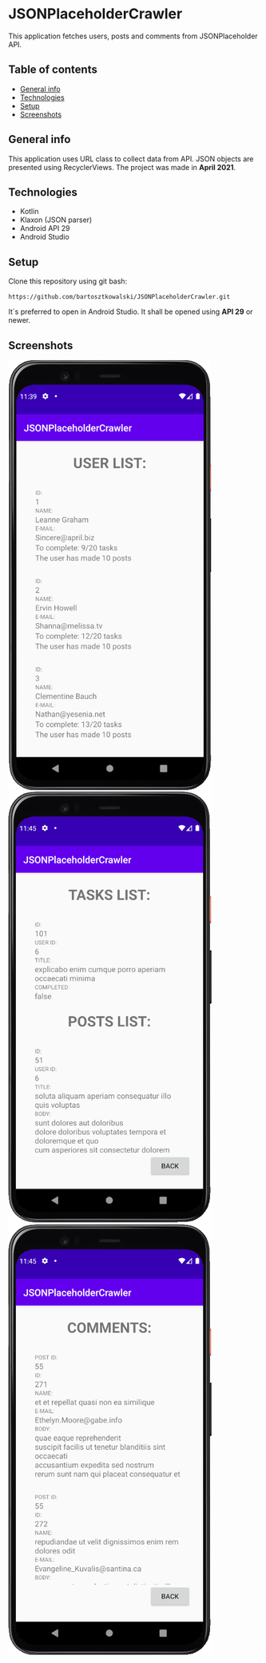 # JSONPlaceholderCrawler
This application fetches users, posts and comments from JSONPlaceholder API.

## Table of contents
* [General info](#general-info)
* [Technologies](#technologies)
* [Setup](#setup)
* [Screenshots](#examples)

## General info
This application uses URL class to collect data from API. 
JSON objects are presented using RecyclerViews.
The project was made in **April 2021**.

## Technologies
* Kotlin
* Klaxon (JSON parser)
* Android API 29
* Android Studio

## Setup
Clone this repository using git bash:
```
https://github.com/bartosztkowalski/JSONPlaceholderCrawler.git
```
It`s preferred to open in Android Studio. It shall be opened using **API 29** or newer.

## Screenshots
![Main menu](./screenshots/00.png)
![Second activity](./screenshots/01.png)
![Third activity](./screenshots/02.png)